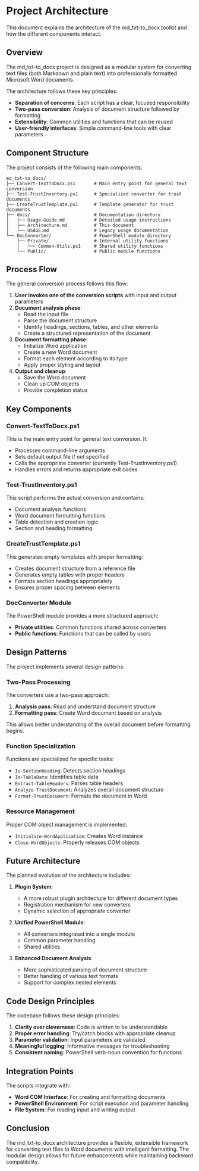 # Project Architecture

This document explains the architecture of the md_txt-to_docx toolkit and how the different components interact.

## Overview

The md_txt-to_docx project is designed as a modular system for converting text files (both Markdown and plain text) into professionally formatted Microsoft Word documents. 

The architecture follows these key principles:
- **Separation of concerns**: Each script has a clear, focused responsibility
- **Two-pass conversion**: Analysis of document structure followed by formatting
- **Extensibility**: Common utilities and functions that can be reused
- **User-friendly interfaces**: Simple command-line tools with clear parameters

## Component Structure

The project consists of the following main components:

```
md_txt-to_docx/
├── Convert-TextToDocx.ps1       # Main entry point for general text conversion
├── Test-TrustInventory.ps1      # Specialized converter for trust documents
├── CreateTrustTemplate.ps1      # Template generator for trust documents
├── docs/                        # Documentation directory
│   ├── Usage-Guide.md           # Detailed usage instructions
│   ├── Architecture.md          # This document
│   └── USAGE.md                 # Legacy usage documentation
└── DocConverter/                # PowerShell module directory
    ├── Private/                 # Internal utility functions
    │   └── Common-Utils.ps1     # Shared utility functions
    └── Public/                  # Public module functions
```

## Process Flow

The general conversion process follows this flow:

1. **User invokes one of the conversion scripts** with input and output parameters
2. **Document analysis phase**:
   - Read the input file
   - Parse the document structure
   - Identify headings, sections, tables, and other elements
   - Create a structured representation of the document
3. **Document formatting phase**:
   - Initialize Word application
   - Create a new Word document
   - Format each element according to its type
   - Apply proper styling and layout
4. **Output and cleanup**:
   - Save the Word document
   - Clean up COM objects
   - Provide completion status

## Key Components

### Convert-TextToDocx.ps1

This is the main entry point for general text conversion. It:
- Processes command-line arguments
- Sets default output file if not specified
- Calls the appropriate converter (currently Test-TrustInventory.ps1)
- Handles errors and returns appropriate exit codes

### Test-TrustInventory.ps1

This script performs the actual conversion and contains:
- Document analysis functions
- Word document formatting functions
- Table detection and creation logic
- Section and heading formatting

### CreateTrustTemplate.ps1

This generates empty templates with proper formatting:
- Creates document structure from a reference file
- Generates empty tables with proper headers
- Formats section headings appropriately
- Ensures proper spacing between elements

### DocConverter Module

The PowerShell module provides a more structured approach:
- **Private utilities**: Common functions shared across converters
- **Public functions**: Functions that can be called by users

## Design Patterns

The project implements several design patterns:

### Two-Pass Processing

The converters use a two-pass approach:
1. **Analysis pass**: Read and understand document structure
2. **Formatting pass**: Create Word document based on analysis

This allows better understanding of the overall document before formatting begins.

### Function Specialization

Functions are specialized for specific tasks:
- `Is-SectionHeading`: Detects section headings
- `Is-TableData`: Identifies table data
- `Extract-TableHeaders`: Parses table headers
- `Analyze-TrustDocument`: Analyzes overall document structure
- `Format-TrustDocument`: Formats the document in Word

### Resource Management

Proper COM object management is implemented:
- `Initialize-WordApplication`: Creates Word instance
- `Close-WordObjects`: Properly releases COM objects

## Future Architecture

The planned evolution of the architecture includes:

1. **Plugin System**:
   - A more robust plugin architecture for different document types
   - Registration mechanism for new converters
   - Dynamic selection of appropriate converter

2. **Unified PowerShell Module**:
   - All converters integrated into a single module
   - Common parameter handling
   - Shared utilities

3. **Enhanced Document Analysis**:
   - More sophisticated parsing of document structure
   - Better handling of various text formats
   - Support for complex nested elements

## Code Design Principles

The codebase follows these design principles:

1. **Clarity over cleverness**: Code is written to be understandable
2. **Proper error handling**: Try/catch blocks with appropriate cleanup
3. **Parameter validation**: Input parameters are validated
4. **Meaningful logging**: Informative messages for troubleshooting
5. **Consistent naming**: PowerShell verb-noun convention for functions

## Integration Points

The scripts integrate with:
- **Word COM Interface**: For creating and formatting documents
- **PowerShell Environment**: For script execution and parameter handling
- **File System**: For reading input and writing output

## Conclusion

The md_txt-to_docx architecture provides a flexible, extensible framework for converting text files to Word documents with intelligent formatting. The modular design allows for future enhancements while maintaining backward compatibility.

